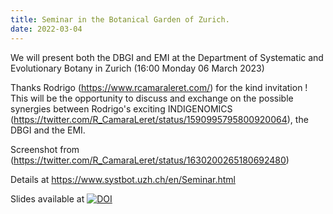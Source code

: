 ```yaml
---
title: Seminar in the Botanical Garden of Zurich.
date: 2022-03-04
---
```


We will present both the DBGI and EMI at the Department of Systematic and Evolutionary Botany in Zurich (16:00 Monday 06 March 2023)

<!--more-->

Thanks Rodrigo (https://www.rcamaraleret.com/) for the kind invitation !
This will be the opportunity to discuss and exchange on the possible synergies between Rodrigo's exciting INDIGENOMICS (https://twitter.com/R_CamaraLeret/status/1590995795800920064), the DBGI and the EMI.

Screenshot from (https://twitter.com/R_CamaraLeret/status/1630200265180692480)

Details at https://www.systbot.uzh.ch/en/Seminar.html


Slides available at <a href="https://doi.org/10.5281/zenodo.7701070"><img src="https://zenodo.org/badge/DOI/10.5281/zenodo.7701070.svg" alt="DOI"></a>
